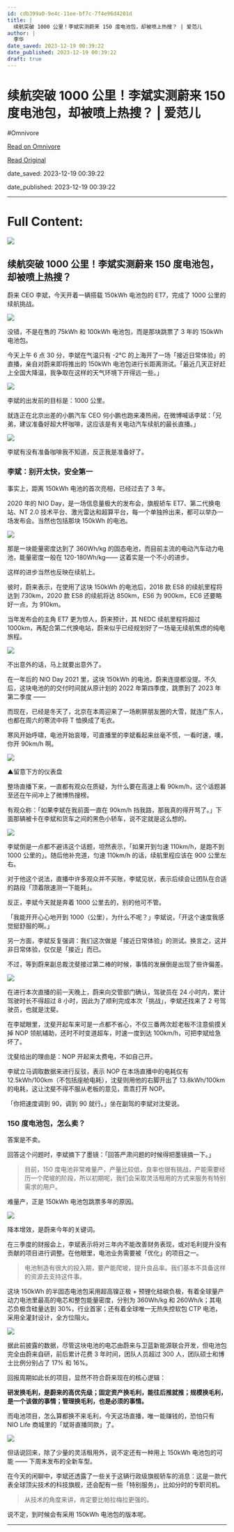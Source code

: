 ```yaml
---
id: cdb399a0-9e4c-11ee-bf7c-7f4e96d4201d
title: |
  续航突破 1000 公里！李斌实测蔚来 150 度电池包，却被喷上热搜？ | 爱范儿
author: |
  李华
date_saved: 2023-12-19 00:39:22
date_published: 2023-12-19 00:39:22
draft: true
---
```


# 续航突破 1000 公里！李斌实测蔚来 150 度电池包，却被喷上热搜？ | 爱范儿
#Omnivore

[Read on Omnivore](https://omnivore.app/me/1000-150-18c814c723e)

[Read Original](https://www.ifanr.com/1570763)

date_saved: 2023-12-19 00:39:22

date_published: 2023-12-19 00:39:22

--- 

# Full Content: 

![](https://proxy-prod.omnivore-image-cache.app/0x0,s2cofHrK5b7b5D21uJkdHfMeqTVIA-Q4894A1H7H0XXE/https://s3.ifanr.com/wp-content/uploads/2023/12/tmmnio.jpg!720) 

## 续航突破 1000 公里！李斌实测蔚来 150 度电池包，却被喷上热搜？

蔚来 CEO 李斌，今天开着一辆搭载 150kWh 电池包的 ET7，完成了 1000 公里的续航挑战。

![](https://proxy-prod.omnivore-image-cache.app/2079x1170,sqQ44D1AQqWcaQagWVJMS_aigtGTFkJc-QKyllEJoj40/https://s3.ifanr.com/wp-content/uploads/2023/12/asdggsd.jpg!720)

没错，不是在售的 75kWh 和 100kWh 电池包，而是那块跳票了 3 年的 150kWh 电池包。

今天上午 6 点 30 分，李斌在气温只有 -2°C 的上海开了一场「接近日常体验」的直播，亲自对蔚来即将推出的 150kWh 电池包进行长距离测试。「最近几天正好赶上全国大降温，我争取在这样的天气环境下开得远一些。」

![](https://proxy-prod.omnivore-image-cache.app/2070x1170,sgZknsylbPpsJzusEe56LzRJmz4pV5SJJ4ilV9_6yIrk/https://s3.ifanr.com/wp-content/uploads/2023/12/IMG_8100.jpg!720)

李斌的出发前的目标是：1000 公里。

就连正在北京出差的小鹏汽车 CEO 何小鹏也跑来凑热闹，在微博喊话李斌：「兄弟，建议准备好超大杯咖啡，这应该是有关电动汽车续航的最长直播。」

![](https://proxy-prod.omnivore-image-cache.app/1080x1503,sXNnyYgIIKNPEN-1MjJd7_4YlDbRCLIqwwSK3YD2eHKs/https://s3.ifanr.com/wp-content/uploads/2023/12/WechatIMG988.jpg!720)

李斌有没有准备咖啡我不知道，反正我是准备好了。

### 李斌：别开太快，安全第一

事实上，距离 150kWh 电池的首次亮相，已经过去了 3 年。

2020 年的 NIO Day，是一场信息量极大的发布会，旗舰轿车 ET7、第二代换电站、NT 2.0 技术平台、激光雷达和超算平台，每一个单独拎出来，都可以举办一场发布会。当然也包括那块 150kWh 的电池。

![](https://proxy-prod.omnivore-image-cache.app/1340x878,sk4s4ZXQrywgQyGW7rukMxMHEqcH9kmTci2cylywOou8/https://s3.ifanr.com/wp-content/uploads/2023/12/249192427_1610193511776.jpg!720)

那是一块能量密度达到了 360Wh/kg 的固态电池，而目前主流的电动汽车动力电池，能量密度一般在 120-180Wh/kg—— 这着实是一个不小的进步。

这样的进步当然也反映在续航上。

彼时，蔚来表示，在使用了这块 150kWh 的电池后，2018 款 ES8 的续航里程将达到 730km，2020 款 ES8 的续航将达 850km，ES6 为 900km，EC6 还要略好一点，为 910km。

当年发布会的主角 ET7 更为惊人，蔚来预计，其 NEDC 续航里程将超过 1000km，再配合第二代换电站，蔚来似乎已经规划好了一场毫无续航焦虑的纯电旅程。

![](https://proxy-prod.omnivore-image-cache.app/1200x801,silPlP7Ea7atEoDgiDhZ3BBBF1ODtYZAKWCaXH0ohawU/https://s3.ifanr.com/wp-content/uploads/2023/12/gsdga.jpg!720)

不出意外的话，马上就要出意外了。

在一年后的 NIO Day 2021 里，这块 150kWh 的电池，蔚来连提都没提。不久后，这块电池的的交付时间就从原计划的 2022 年第四季度，跳票到了 2023 年第二季度 ——

而现在，已经是冬天了，北京在本周迎来了一场刷屏朋友圈的大雪，就连广东人，也都在周六的寒流中将 T 恤换成了毛衣。

寒风开始呼啸，电池开始哀嚎，可直播里的李斌看起来丝毫不慌，一看时速，噢，你开 90km/h 啊。

![](https://proxy-prod.omnivore-image-cache.app/2070x1170,s-l-a5oMWQu3J_gbWSlKi0z54NGXdGnOEci3PawWytcQ/https://s3.ifanr.com/wp-content/uploads/2023/12/sdgsdg.jpg!720)

▲留意下方的仪表盘

整场直播下来，一直都有观众在质疑，为什么要在高速上看 90km/h，这个话题甚至还在午间冲上了微博热搜榜。

有观众称：「如果李斌在我前面一直在 90km/h 挡我路，那我真的得开骂了。」下面那辆被卡在李斌和货车之间的黑色小轿车，说不定就是这么想的。

![](https://proxy-prod.omnivore-image-cache.app/2070x1170,sRlvXLBcRXE4uQDz2RjONGVvJ8k2MzHp5QeYoBSKB3WM/https://s3.ifanr.com/wp-content/uploads/2023/12/dagd.jpg!720)

李斌倒是一点都不避讳这个话题，坦然表示，「如果开到匀速 110km/h，是跑不到 1000 公里的」。随后他补充道，匀速 110km/h 的话，续航里程应该在 900 公里左右。

对于他这个说法，直播中许多观众并不买账，李斌见状，表示后续会让团队在合适的路段「顶着限速测一下能耗」。

反正，李斌今天就是奔着 1000 公里去的，别的他可不管。

「我能开开心心地开到 1000（公里），为什么不呢？」李斌说，「开这个速度我感觉挺舒服的啊。」

另一方面，李斌反复强调：我们这次做是「接近日常体验」的测试。换言之，这并非日常体验，仅仅是「接近」而已。

不过，等到蔚来副总裁沈斐接过第二棒的时候，事情的发展倒是出现了些许偏差。

![](https://proxy-prod.omnivore-image-cache.app/2075x1103,sPMogEu_pcola4Dkb_qtYVuXRYarv2MC0ef_YQekP0Rg/https://s3.ifanr.com/wp-content/uploads/2023/12/dsggs.jpg!720)

在进行本次直播的前一天晚上，蔚来向交管部门确认，驾驶员在 24 小时内，累计驾驶时长不得超过 8 小时，因此为了顺利完成本次「挑战」，李斌还找来了 2 号驾驶员，也就是沈斐。

在李斌眼里，沈斐开起车来可是一点都不省心，不仅三番两次趁老板不注意偷摸关掉 NOP 领航辅助，还时不时变道超车，时速一度到达 100km/h，可把李斌给急坏了。

沈斐给出的理由是：NOP 开起来太费电，不如自己开。

李斌立马调取数据来进行反驳，表示 NOP 在本场直播中的电耗仅有 12.5kWh/100km（不包括座舱电耗），沈斐则用他的右脚开出了 13.8kWh/100km 的电耗，这让沈斐不得不服从老板的意见，乖乖打开 NOP。

「你把速度调到 90，调到 90 就行。」坐在副驾的李斌对沈斐说。

### 150 度电池包，怎么卖？

答案是不卖。

回答这个问题时，李斌摘下了墨镜：「回答严肃问题的时候得把墨镜摘一下。」

> 目前，150 度电池非常难量产，产量比较低，良率也很有挑战，产能需要经历一个爬坡的阶段，所以初期呢，我们会采取灵活租用的方式来服务有特别需求的用户。

难量产，正是 150kWh 电池包跳票多年的原因。

![](https://proxy-prod.omnivore-image-cache.app/3000x2000,sGtV6r819T_5zblbh27hIVtRKn3HtYNn-tF8XMj2P2CE/https://s3.ifanr.com/wp-content/uploads/2023/12/211436453.jpg!720)

降本增效，是蔚来今年的关键词。

在三季度的财报会上，李斌表示将对三年内不能改善财务表现，或对毛利提升没有贡献的项目进行调整。在他眼里，电池业务需要被「优化」的项目之一。

> 电池制造有很大的投入期，要产能爬坡，提升良品率。我们基本不具备这样的资源去支持这件事。

这块 150kWh 的半固态电池包采用超高镍正极 + 预锂化硅碳负极，有着全球量产动力电池里最高的电芯和整包能量密度，分别为 360Wh/kg 和 260Wh/k；其电芯负极含硅量达到 30%，行业首家；还有着全球唯一无热失控软包 CTP 电池，采用全灌封设计，全方位阻火。

![](https://proxy-prod.omnivore-image-cache.app/2080x1226,sdAv3b6qSK97Nfn-0sDDlZKsh1bMWy3o8LOuDIcN2ldA/https://s3.ifanr.com/wp-content/uploads/2023/12/sadg.jpg!720)

据此前披露的数据，尽管这块电池的电芯由蔚来与卫蓝新能源联合开发，但电池包完全由蔚来自研，前后累计花费 3 年时间，团队人员超过 300 人，团队硕士和博士比例分别占了 17% 和 16%。

回报周期如此长的项目，显然不符合蔚来现在的核心逻辑：

**研发换毛利，是蔚来的高优先级；固定资产换毛利，能往后推就推；规模换毛利，是一个该做的事情；管理换毛利，也是必须的事情。**

而电池项目，怎么算都换不来毛利，今天这场直播，唯一能赚钱的，恐怕只有 NIO Life 商城里的「斌哥直播同款」了。

![](https://proxy-prod.omnivore-image-cache.app/1080x2196,sCn6jGnXcVeJKfbyDgLvphTvZVnlfwcPQ6_kKfe7f1uU/https://s3.ifanr.com/wp-content/uploads/2023/12/dfgg-1.jpg!720)

但话说回来，除了少量的灵活租用外，说不定还有一种用上 150kWh 电池包的可能 —— 下周末发布的全新车型。

在今天的闲聊中，李斌还透露了一些关于这辆行政级旗舰轿车的消息：这是一款代表全球顶尖技术的科技旗舰，还会配有一些「特别服务」，比如分时的专职司机。

> 从技术的角度来讲，肯定要比帕拉梅拉更强的。

说不定，到时候会有采用 150kWh 电池包的版本呢。

---

